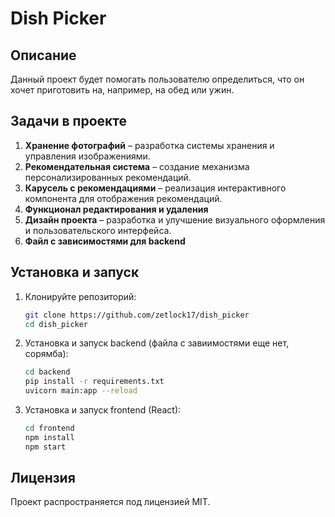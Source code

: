 # Dish Picker

## Описание
Данный проект будет помогать пользователю определиться, что он хочет приготовить на, например, на обед или ужин.

## Задачи в проекте
1. **Хранение фотографий** – разработка системы хранения и управления изображениями.
2. **Рекомендательная система** – создание механизма персонализированных рекомендаций.
3. **Карусель с рекомендациями** – реализация интерактивного компонента для отображения рекомендаций.
4. **Функционал редактирования и удаления**
5. **Дизайн проекта** – разработка и улучшение визуального оформления и пользовательского интерфейса.
6. **Файл с зависимостями для backend**

## Установка и запуск
1. Клонируйте репозиторий:
   ```sh
   git clone https://github.com/zetlock17/dish_picker
   cd dish_picker
   ```
2. Установка и запуск backend (файла с завиимостями еще нет, сорямба): 
   ```sh
   cd backend
   pip install -r requirements.txt
   uvicorn main:app --reload
   ```
3. Установка и запуск frontend (React):
   ```sh
   cd frontend
   npm install
   npm start
   ```

## Лицензия
Проект распространяется под лицензией MIT.
